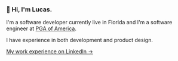 ### 👋 Hi, I'm Lucas.

I'm a software developer currently live in Florida and I'm a software engineer at [PGA of America](https://pga.com).

I have experience in both development and product design.

[My work experience on LinkedIn &rarr;](https://linkedin.com/in/lucaslitton)

